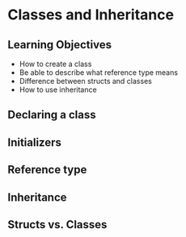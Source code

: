 # Classes and Inheritance

## Learning Objectives

- How to create a class
- Be able to describe what reference type means
- Difference between structs and classes
- How to use inheritance

## Declaring a class

## Initializers

## Reference type

## Inheritance

## Structs vs. Classes

